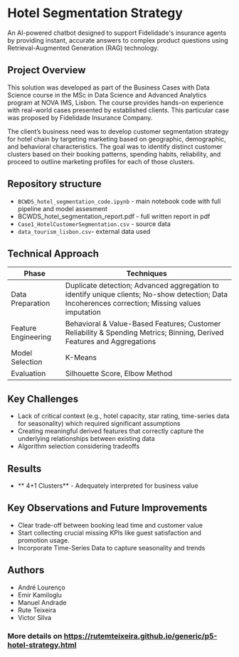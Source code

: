# Hotel Segmentation Strategy

An AI-powered chatbot designed to support Fidelidade's insurance agents by providing instant, accurate answers to complex product questions using Retrieval-Augmented Generation (RAG) technology.

## Project Overview

This solution was developed as part of the Business Cases with Data Science course in the MSc in Data Science and Advanced Analytics program at NOVA IMS, Lisbon. The course provides hands-on experience with real-world cases presented by established clients. This particular case was proposed by Fidelidade Insurance Company. <br>

The client’s business need was to develop customer segmentation strategy for hotel chain by targeting marketing based on geographic, demographic, and behavioral characteristics. The goal was to identify distinct customer clusters based on their booking patterns, spending habits, reliability, and proceed to outline marketing profiles for each of those clusters.

## Repository structure
- `BCWDS_hotel_segmentation_code.ipynb` - main notebook code with full pipeline and model assesment
- BCWDS_hotel_segmentation_report.pdf - full written report in pdf
- `Case1_HotelCustomerSegmentation.csv` - source data
- `data_tourism_lisbon.csv`- external data used

 
## Technical Approach

| Phase              |	          Techniques                                                                                                                             |
|--------------------|-------------------------------------------------------------------------------------------------------------------------------------------------- |
|Data Preparation    | Duplicate detection; Advanced aggregation to identify unique clients; No-show detection; Data Incoherences correction; Missing values imputation  |
|Feature Engineering | Behavioral & Value-Based Features; Customer Reliability & Spending Metrics; Binning, Derived Features and Aggregations                            |
|Model Selection     | 	K-Means                                                                                                                                          |
|Evaluation	         | 	Silhouette Score, Elbow Method                                                                                                                   |



## Key Challenges
- Lack of critical context (e.g., hotel capacity, star rating, time-series data for seasonality) which required significant assumptions
- Creating meaningful derived features that correctly capture the underlying relationships between existing data
- Algorithm selection considering tradeoffs

 
## Results
- ** 4+1 Clusters** - Adequately interpreted for business value

## Key Observations and Future Improvements
- Clear trade-off between booking lead time and customer value
- Start collecting crucial missing KPIs like guest satisfaction and promotion usage.
- Incorporate Time-Series Data to capture seasonality and trends
  
## Authors
- André Lourenço
- Emir Kamiloglu
- Manuel Andrade
- Rute Teixeira
- Victor Silva

### More details on https://rutemteixeira.github.io/generic/p5-hotel-strategy.html
